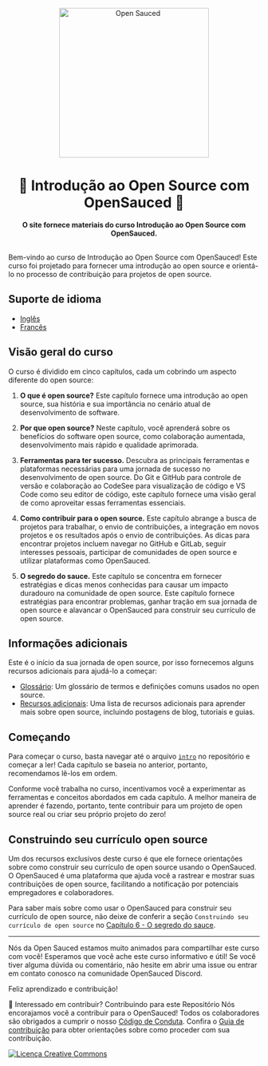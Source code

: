<div align="center">
  <br>
  <img alt="Open Sauced" src="https://i.ibb.co/7jPXt0Z/logo1-92f1a87f.png" width="300px">
  <h1>🍕 Introdução ao Open Source com OpenSauced 🍕</h1>
    <strong>O site fornece materiais do curso Introdução ao Open Source com OpenSauced.</strong>
</div>
<br> 

Bem-vindo ao curso de Introdução ao Open Source com OpenSauced! Este curso foi projetado para fornecer uma introdução ao open source e orientá-lo no processo de contribuição para projetos de open source. 

## Suporte de idioma

- [Inglês](../../README.md)
- [Francês](../fr/README.md)

## Visão geral do curso

O curso é dividido em cinco capítulos, cada um cobrindo um aspecto diferente do open source:

1. **O que é open source?** Este capítulo fornece uma introdução ao open source, sua história e sua importância no cenário atual de desenvolvimento de software.

2. **Por que open source?** Neste capítulo, você aprenderá sobre os benefícios do software open source, como colaboração aumentada, desenvolvimento mais rápido e qualidade aprimorada.

3. **Ferramentas para ter sucesso.** Descubra as principais ferramentas e plataformas necessárias para uma jornada de sucesso no desenvolvimento de open source. Do Git e GitHub para controle de versão e colaboração ao CodeSee para visualização de código e VS Code como seu editor de código, este capítulo fornece uma visão geral de como aproveitar essas ferramentas essenciais.

4. **Como contribuir para o open source.** 
Este capítulo abrange a busca de projetos para trabalhar, o envio de contribuições, a integração em novos projetos e os resultados após o envio de contribuições. As dicas para encontrar projetos incluem navegar no GitHub e GitLab, seguir interesses pessoais, participar de comunidades de open source e utilizar plataformas como OpenSauced.

5. **O segredo do sauce.**
Este capítulo se concentra em fornecer estratégias e dicas menos conhecidas para causar um impacto duradouro na comunidade de open source. Este capítulo fornece estratégias para encontrar problemas, ganhar tração em sua jornada de open source e alavancar o OpenSauced para construir seu currículo de open source.

## Informações adicionais

Este é o início da sua jornada de open source, por isso fornecemos alguns recursos adicionais para ajudá-lo a começar:
- [Glossário](/translations/pt-br/09-glossário.md): Um glossário de termos e definições comuns usados no open source.
- [Recursos adicionais](/translations/pt-br/08-recursos-adicionais.md): Uma lista de recursos adicionais para aprender mais sobre open source, incluindo postagens de blog, tutoriais e guias.

## Começando

Para começar o curso, basta navegar até o arquivo [`intro`](/translations/pt-br/01-introdução.md) no repositório e começar a ler! Cada capítulo se baseia no anterior, portanto, recomendamos lê-los em ordem.

Conforme você trabalha no curso, incentivamos você a experimentar as ferramentas e conceitos abordados em cada capítulo. A melhor maneira de aprender é fazendo, portanto, tente contribuir para um projeto de open source real ou criar seu próprio projeto do zero!

## Construindo seu currículo open source

Um dos recursos exclusivos deste curso é que ele fornece orientações sobre como construir seu currículo de open source usando o OpenSauced. O OpenSauced é uma plataforma que ajuda você a rastrear e mostrar suas contribuições de open source, facilitando a notificação por potenciais empregadores e colaboradores.

Para saber mais sobre como usar o OpenSauced para construir seu currículo de open source, não deixe de conferir a seção `Construindo seu currículo de open source` no [Capítulo 6 - O segredo do sauce](/translations/pt-br/06-o-segredo-do%20sauce.md).

<hr/>

Nós da Open Sauced estamos muito animados para compartilhar este curso com você! Esperamos que você ache este curso informativo e útil! Se você tiver alguma dúvida ou comentário, não hesite em abrir uma issue ou entrar em contato conosco na comunidade OpenSauced Discord.

Feliz aprendizado e contribuição!

🤝 Interessado em contribuir? Contribuindo para este Repositório Nós encorajamos você a contribuir para o OpenSauced! Todos os colaboradores são obrigados a cumprir o nosso [Código de Conduta](https://github.com/open-sauced/.github/blob/main/CODE_OF_CONDUCT.md). Confira o [Guia de contribuição](https://docs.opensauced.pizza/contributing/introduction-to-contributing/) para obter orientações sobre como proceder com sua contribuição.

[![Licença Creative Commons](https://i.creativecommons.org/l/by/4.0/88x31.png)](https://creativecommons.org/licenses/by/4.0/deed.pt_BR)
